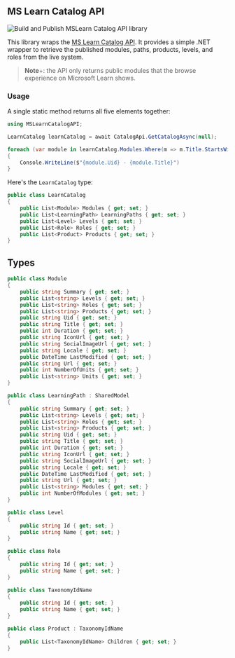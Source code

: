 ## MS Learn Catalog API

![Build and Publish MSLearn Catalog API library](https://github.com/markjulmar/MSLearnCatalogAPI/workflows/Build%20and%20Publish%20MSLearn%20Catalog%20API%20library/badge.svg)

This library wraps the [MS Learn Catalog API](https://docs.microsoft.com/en-us/learn/support/catalog-api). It provides a simple .NET wrapper to retrieve the published modules, paths, products, levels, and roles from the live system.

> **Note**+: the API only returns public modules that the browse experience on Microsoft Learn shows.

### Usage

A single static method returns all five elements together:

```csharp
using MSLearnCatalogAPI;

LearnCatalog learnCatalog = await CatalogApi.GetCatalogAsync(null);

foreach (var module in learnCatalog.Modules.Where(m => m.Title.StartsWith("Intro"))
{
	Console.WriteLine($"{module.Uid} - {module.Title}")
}
```

Here's the `LearnCatalog` type:

```csharp
public class LearnCatalog
{
    public List<Module> Modules { get; set; }
    public List<LearningPath> LearningPaths { get; set; }
    public List<Level> Levels { get; set; }
    public List<Role> Roles { get; set; }
    public List<Product> Products { get; set; }
}
```

## Types

```csharp
public class Module
{
    public string Summary { get; set; }
    public List<string> Levels { get; set; }
    public List<string> Roles { get; set; }
    public List<string> Products { get; set; }
    public string Uid { get; set; }
    public string Title { get; set; }
    public int Duration { get; set; }
    public string IconUrl { get; set; }
    public string SocialImageUrl { get; set; }
    public string Locale { get; set; }
    public DateTime LastModified { get; set; }
    public string Url { get; set; }
    public int NumberOfUnits { get; set; }
    public List<string> Units { get; set; }
}

public class LearningPath : SharedModel
{
    public string Summary { get; set; }
    public List<string> Levels { get; set; }
    public List<string> Roles { get; set; }
    public List<string> Products { get; set; }
    public string Uid { get; set; }
    public string Title { get; set; }
    public int Duration { get; set; }
    public string IconUrl { get; set; }
    public string SocialImageUrl { get; set; }
    public string Locale { get; set; }
    public DateTime LastModified { get; set; }
    public string Url { get; set; }
    public List<string> Modules { get; set; }
    public int NumberOfModules { get; set; }
}

public class Level
{ 
    public string Id { get; set; }
    public string Name { get; set; }
}

public class Role
{
    public string Id { get; set; }
    public string Name { get; set; }
}

public class TaxonomyIdName
{
    public string Id { get; set; }
    public string Name { get; set; }
}

public class Product : TaxonomyIdName
{
    public List<TaxonomyIdName> Children { get; set; }
}
```
